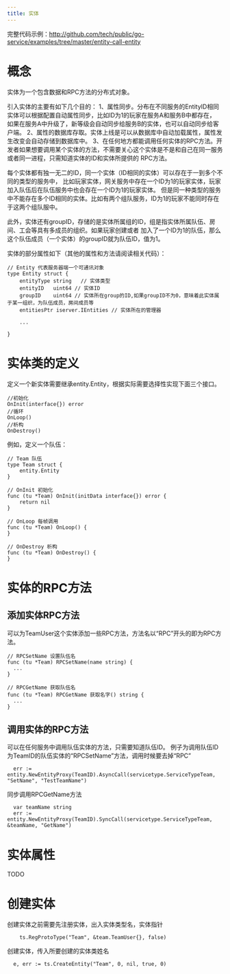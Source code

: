 ```yaml
---
title: 实体
---
```

完整代码示例：http://github.com/tech/public/go-service/examples/tree/master/entity-call-entity

# 概念
实体为一个包含数据和RPC方法的分布式对象。

引入实体的主要有如下几个目的：
1、属性同步。分布在不同服务的EntityID相同实体可以根据配置自动属性同步，比如ID为1的玩家在服务A和服务B中都存在，
如果在服务A中升级了，新等级会自动同步给服务B的实体，也可以自动同步给客户端。
2、属性的数据库存取。实体上线是可以从数据库中自动加载属性，属性发生改变会自动存储到数据库中。
3、在任何地方都能调用任何实体的RPC方法。开发者如果想要调用某个实体的方法，不需要关心这个实体是不是和自己在同一服务或者同一进程，只需知道实体的ID和实体所提供的
RPC方法。

每个实体都有独一无二的ID，同一个实体（ID相同的实体）可以存在于一到多个不同的类型的服务中，
比如玩家实体，网关服务中存在一个ID为1的玩家实体，玩家加入队伍后在队伍服务中也会存在一个ID为1的玩家实体。
但是同一种类型的服务中不能存在多个ID相同的实体。比如有两个组队服务，ID为1的玩家不能同时存在于这两个组队服中。

此外，实体还有groupID，存储的是实体所属组的ID，组是指实体所属队伍、房间、工会等具有多成员的组织。如果玩家创建或者
加入了一个ID为1的队伍，那么这个队伍成员（一个实体）的groupID就为队伍ID，值为1。

实体的部分属性如下（其他的属性和方法请阅读相关代码）：
```
// Entity 代表服务器端一个可通讯对象
type Entity struct {
	entityType string	// 实体类型
	entityID   uint64 // 实体ID
	groupID    uint64 // 实体所在group的ID,如果groupID不为0，意味着此实体属于某一组织，为队伍成员，房间成员等
	entitiesPtr iserver.IEntities // 实体所在的管理器

	...

}
```

# 实体类的定义
定义一个新实体需要继承entity.Entity，根据实际需要选择性实现下面三个接口。

```
//初始化
OnInit(interface{}) error
//循环
OnLoop()
//析构
OnDestroy()
```

例如，定义一个队伍：
```
// Team 队伍
type Team struct {
	entity.Entity
}

// OnInit 初始化
func (tu *Team) OnInit(initData interface{}) error {
	return nil
}

// OnLoop 每帧调用
func (tu *Team) OnLoop() {
}

// OnDestroy 析构
func (tu *Team) OnDestroy() {
}

```

# 实体的RPC方法

## 添加实体RPC方法
可以为TeamUser这个实体添加一些RPC方法，方法名以“RPC”开头的即为RPC方法。
```
// RPCSetName 设置队伍名
func (tu *Team) RPCSetName(name string) {
  ...
}

// RPCGetName 获取队伍名
func (tu *Team) RPCGetName 获取名字() string {
  ...
}

```

## 调用实体的RPC方法

可以在任何服务中调用队伍实体的方法，只需要知道队伍ID。
例子为调用队伍ID为TeamID的队伍实体的“RPCSetName”方法，调用时候要去掉“RPC”
```
  err := entity.NewEntityProxy(TeamID).AsyncCall(servicetype.ServiceTypeTeam, "SetName", "TestTeamName")
```

同步调用RPCGetName方法
```
  var teamName string
  err := entity.NewEntityProxy(TeamID).SyncCall(servicetype.ServiceTypeTeam, &teamName, "GetName")
```

# 实体属性
TODO

# 创建实体

创建实体之前需要先注册实体，出入实体类型名，实体指针
```
	ts.RegProtoType("Team", &team.TeamUser{}, false)
```

创建实体，传入所要创建的实体类姓名

```
  e, err := ts.CreateEntity("Team", 0, nil, true, 0)
```
